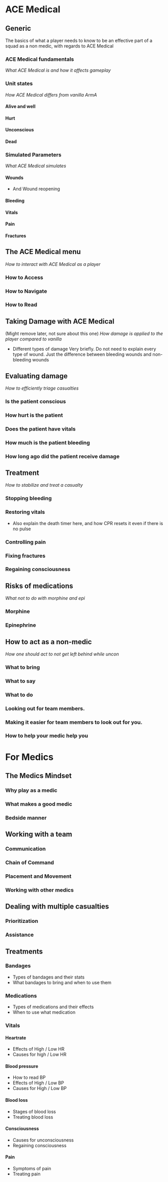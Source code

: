 # ACE Medical
## Generic
The basics of what a player needs to know to be an effective part of a squad as a non medic, with regards to ACE Medical

### ACE Medical fundamentals
_What ACE Medical is and how it affects gameplay_

### Unit states
_How ACE Medical differs from vanilla ArmA_
#### Alive and well
#### Hurt
#### Unconscious
#### Dead

### Simulated Parameters
_What ACE Medical simulates_
#### Wounds
  - And Wound reopening
#### Bleeding
#### Vitals
#### Pain
#### Fractures

## The ACE Medical menu
_How to interact with ACE Medical as a player_
### How to Access
### How to Navigate
### How to Read

## Taking Damage with ACE Medical
  (Might remove later, not sure about this one)
  _How damage is applied to the player compared to vanilla_
  - Different types of damage Very briefly. Do not need to explain every type of wound. Just the difference between bleeding wounds and non-bleeding wounds

## Evaluating damage
_How to efficiently triage casualties_
### Is the patient conscious
### How hurt is the patient
### Does the patient have vitals
### How much is the patient bleeding
### How long ago did the patient receive damage

## Treatment
_How to stabilize and treat a casualty_
### Stopping bleeding
### Restoring vitals
  - Also explain the death timer here, and how CPR resets it even if there is no pulse
### Controlling pain
### Fixing fractures
### Regaining consciousness

## Risks of medications
_What not to do with morphine and epi_
### Morphine
### Epinephrine

## How to act as a non-medic
_How one should act to not get left behind while uncon_
### What to bring
### What to say
### What to do
### Looking out for team members.
### Making it easier for team members to look out for you.
### How to help your medic help you



# For Medics
## The Medics Mindset
### Why play as a medic
### What makes a good medic
### Bedside manner

## Working with a team
### Communication
### Chain of Command
### Placement and Movement
### Working with other medics
## Dealing with multiple casualties
### Prioritization
### Assistance
## Treatments
### Bandages
  - Types of bandages and their stats
  -  What bandages to bring and when to use them
### Medications
  - Types of medications and their effects
  - When to use what medication
### Vitals
#### Heartrate
  - Effects of High / Low HR
  - Causes for high / Low HR
#### Blood pressure
  - How to read BP
  - Effects of High / Low BP
  - Causes for High / Low BP
#### Blood loss
  - Stages of blood loss
  - Treating blood loss
#### Consciousness
  - Causes for unconsciousness
  - Regaining consciousness
#### Pain
  - Symptoms of pain
  - Treating pain


